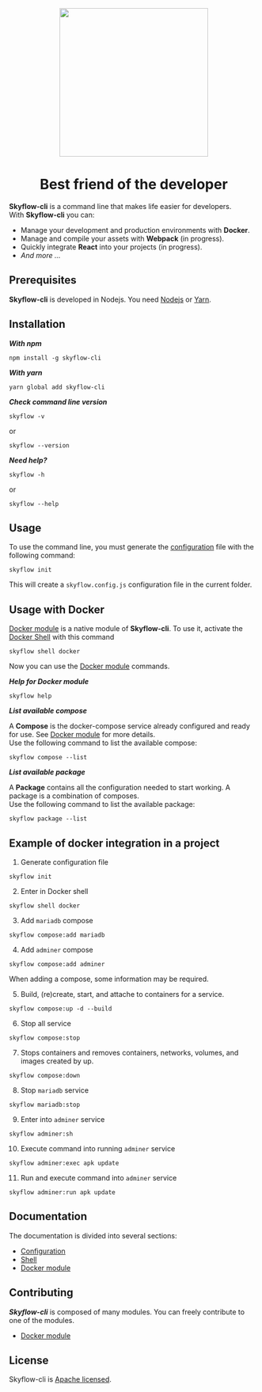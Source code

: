 <div align="center">
    <a href="https://skyflow.io/">
        <img width="300" src="resources/images/skyflow.png">
    </a>
</div>

<h1 align="center">Best friend of the developer</h1>

**Skyflow-cli** is a command line that makes life easier for developers.
<br />
With **Skyflow-cli** you can:

- Manage your development and production environments with **Docker**.
- Manage and compile your assets with **Webpack** (in progress).
- Quickly integrate **React** into your projects (in progress).
- _And more ..._

## Prerequisites

**Skyflow-cli** is developed in Nodejs. You need [Nodejs](https://nodejs.org) or [Yarn](https://yarnpkg.com).


## Installation

_**With npm**_

```
npm install -g skyflow-cli
```

_**With yarn**_

```
yarn global add skyflow-cli
```

_**Check command line version**_

```
skyflow -v
```

or 

```
skyflow --version
```

_**Need help?**_

```
skyflow -h
```

or 

```
skyflow --help
```

## Usage

To use the command line, you must generate the [configuration](doc/CONFIG.md) file with the following command:

```
skyflow init
```

This will create a `skyflow.config.js` configuration file in the current folder.


## Usage with Docker

[Docker module](doc/modules/DOCKER.md) is a native module of **Skyflow-cli**. To use it, activate the [Docker Shell](doc/SHELL.md) with this command

```
skyflow shell docker
```

Now you can use the [Docker module](doc/modules/DOCKER.md) commands.

_**Help for Docker module**_

```
skyflow help
```

_**List available compose**_

A **Compose** is the docker-compose service already configured and ready for use. 
See [Docker module](doc/modules/DOCKER.md) for more details.
<br/>
Use the following command to list the available compose:

```
skyflow compose --list
```

_**List available package**_

A **Package** contains all the configuration needed to start working. A package is a combination of composes.
<br/>
Use the following command to list the available package:

```
skyflow package --list
```

## Example of docker integration in a project

1. Generate configuration file
```
skyflow init
```

2. Enter in Docker shell
```
skyflow shell docker
```

3. Add `mariadb` compose
```
skyflow compose:add mariadb
```

4. Add `adminer` compose
```
skyflow compose:add adminer
```

When adding a compose, some information may be required.

5. Build, (re)create, start, and attache to containers for a service.
```
skyflow compose:up -d --build
```

6. Stop all service
```
skyflow compose:stop
```

7. Stops containers and removes containers, networks, volumes, and images created by up.
```
skyflow compose:down
```

8. Stop `mariadb` service

```
skyflow mariadb:stop
```

9. Enter into `adminer` service

```
skyflow adminer:sh
```

10. Execute command into running `adminer` service

```
skyflow adminer:exec apk update
```

11. Run and execute command into `adminer` service

```
skyflow adminer:run apk update
```


## Documentation

The documentation is divided into several sections:

- [Configuration](doc/CONFIG.md)
- [Shell](doc/SHELL.md)
- [Docker module](doc/modules/DOCKER.md)


## Contributing

_**Skyflow-cli**_ is composed of many modules. You can freely contribute to one of the modules.

- [Docker module](https://github.com/skyflow-io/skyflow-docker-module)


## License

Skyflow-cli is [Apache licensed](LICENSE).